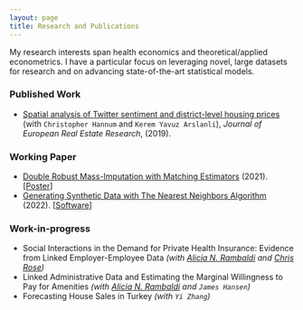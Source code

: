 ```yaml
---
layout: page
title: Research and Publications
---
```


My research interests span health economics and theoretical/applied econometrics. I have a particular focus on leveraging novel, large datasets for research and on advancing state-of-the-art statistical models.

### Published Work

- [Spatial analysis of Twitter sentiment and district-level housing prices](https://www.emerald.com/insight/content/doi/10.1108/JERER-08-2018-0036/full/html) (with `Christopher Hannum` and `Kerem Yavuz Arslanli`), *Journal of European Real Estate Research*, (2019). 

### Working Paper

- [Double Robust Mass-Imputation with Matching Estimators](https://arxiv.org/abs/2110.09275) (2021). [[Poster](https://alfurka.github.io/myfiles/Poster_Presentation.pdf)] 
- [Generating Synthetic Data with The Nearest Neighbors Algorithm](https://arxiv.org/abs/2210.00884) (2022). [[Software](https://github.com/alfurka/synloc)]

### Work-in-progress

- Social Interactions in the Demand for Private Health Insurance: Evidence from Linked Employer-Employee Data *(with [Alicia N. Rambaldi](https://www.aliciarambaldi.net/) and [Chris Rose](https://sites.google.com/site/christiernrose/))*
- Linked Administrative Data and Estimating the Marginal Willingness to Pay for Amenities *(with [Alicia N. Rambaldi](https://www.aliciarambaldi.net/) and `James Hansen`)*
- Forecasting House Sales in Turkey *(with `Yi Zhang`)*
